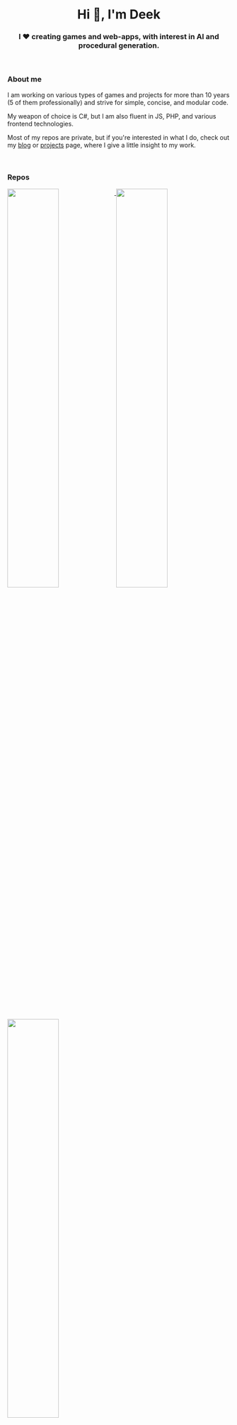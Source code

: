 
<h1 align="center">Hi 👋, I'm Deek</h1>
<h3 align="center">I ❤️ creating games and web-apps, with interest in AI and procedural generation.</h3>

<br>

### About me

I am working on various types of games and projects for more than 10 years (5 of them professionally) and strive for simple, concise, and modular code.

My weapon of choice is C#, but I am also fluent in JS, PHP, and various frontend technologies.

Most of my repos are private, but if you're interested in what I do, check out my [blog](https://www.idecay.de/blog) or [projects](https://www.idecay.de/projects) page, where I give a little insight to my work.

<br>

### Repos

<a href="https://github.com/justDeek/Useful-Unity-Utilities">
  <img width="48%" align="top" src="https://github-readme-stats.vercel.app/api/pin/?username=justDeek&repo=Useful-Unity-Utilities&border_color=5ecbff&bg_color=0D1117&title_color=C9D1D9&text_color=8B949E&icon_color=5ecbff&border_radius=10">
</a>
<a href="https://github.com/justDeek/webdev-helpers">
  <img width="48%" align="top" src="https://github-readme-stats.vercel.app/api/pin/?username=justDeek&repo=webdev-helpers&border_color=5ecbff&bg_color=0D1117&title_color=C9D1D9&text_color=8B949E&icon_color=5ecbff&border_radius=10">
</a>
<br>
<a href="https://github.com/justDeek/AutoHotkey-Collection">
  <img width="48%" align="top" src="https://github-readme-stats.vercel.app/api/pin/?username=justDeek&repo=AutoHotkey-Collection&border_color=5ecbff&bg_color=0D1117&title_color=C9D1D9&text_color=8B949E&icon_color=5ecbff&border_radius=10">
</a>

\
<br>

### Stats

<p align="center">
<img src="http://github-profile-summary-cards.vercel.app/api/cards/profile-details?username=justDeek&theme=github_dark" alt="stats">

[//]: # (<img src="https://github-readme-stats.vercel.app/api/top-langs/?username=justDeek&layout=compact&theme=github_dark" alt="stats">)

[//]: # (<img src="https://visitor-badge.glitch.me/badge?page_id=justDeek.justDeek" alt="visitors">)
</p>
